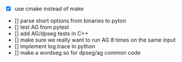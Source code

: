 - [X] use cmake instead of make
- [] parse short options from binaries to pyton
- [] test AG from pytest
- [] add AG/dpseg tests in C++
- [] make sure we really want to run AG 8 times on the same input
- [] implement log.trace in python
- [] make a wordseg.so for dpseg/ag common code
